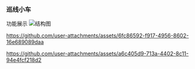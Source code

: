 ### 巡线小车
功能展示
![结构图](https://github.com/user-attachments/assets/a10bcf00-41eb-410f-82f7-4830d127a6ac)


https://github.com/user-attachments/assets/6fc86592-f917-4956-8602-16e689089daa



https://github.com/user-attachments/assets/a6c405d9-713a-4402-8c11-94e4fcf218d2

